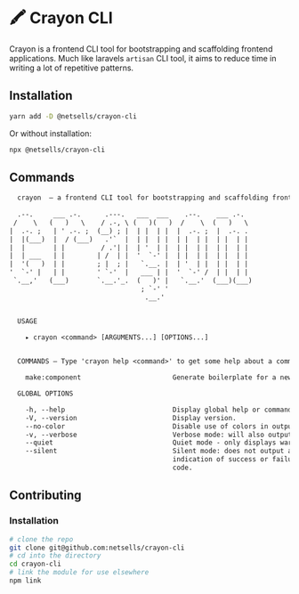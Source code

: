 # 🖍 Crayon CLI

Crayon is a frontend CLI tool for bootstrapping and scaffolding frontend applications. Much like laravels `artisan` CLI tool, it aims to reduce time in writing a lot of repetitive patterns.

## Installation

```bash
yarn add -D @netsells/crayon-cli
```

Or without installation:

```bash
npx @netsells/crayon-cli
```

## Commands

```txt
  crayon  — a frontend CLI tool for bootstrapping and scaffolding frontend applications. 
 
  .--.     ___ .-.      .---.   ___  ___    .--.    ___ .-.
 /    \   (   )   \    / .-, \ (   )(   )  /    \  (   )   \
|  .-. ;   | ' .-. ;  (__) ; |  | |  | |  |  .-. ;  |  .-. .
|  |(___)  |  / (___)   .'`  |  | |  | |  | |  | |  | |  | |
|  |       | |         / .'| |  | '  | |  | |  | |  | |  | |
|  | ___   | |        | /  | |  '  `-' |  | |  | |  | |  | |
|  '(   )  | |        ; |  ; |   `.__. |  | '  | |  | |  | |
'  `-' |   | |        ' `-'  |   ___ | |  '  `-' /  | |  | |
 `.__,'   (___)       `.__.'_.  (   )' |   `.__.'  (___)(___)
                                 ; `-' '
                                  .__.'


  USAGE 
  
    ▸ crayon <command> [ARGUMENTS...] [OPTIONS...]


  COMMANDS — Type 'crayon help <command>' to get some help about a command

    make:component                       Generate boilerplate for a new component               

  GLOBAL OPTIONS

    -h, --help                           Display global help or command-related help.           
    -V, --version                        Display version.                                       
    --no-color                           Disable use of colors in output.                       
    -v, --verbose                        Verbose mode: will also output debug messages.         
    --quiet                              Quiet mode - only displays warn and error messages.    
    --silent                             Silent mode: does not output anything, giving no       
                                         indication of success or failure other than the exit   
                                         code.                                                  

```

## Contributing

### Installation

```bash
# clone the repo
git clone git@github.com:netsells/crayon-cli
# cd into the directory
cd crayon-cli
# link the module for use elsewhere
npm link
```
